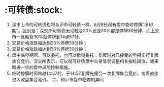 # :可转债:stock:
  1. 深市上市的可转债也将与沪市可转债一样，6月8日起有盘中临时停牌“冷却期”。区别是：深交所可转债无论触及20%还是30%都是停牌30分钟，而上交所一旦触及30%就停牌到14点57分。
  2. 交易价格涨跌幅达到20%停牌30分钟；
  3. 交易价格涨跌幅达到30%停牌30分钟；
  4. 盘中临停期间，可以委托，也可以撤销委托；复牌时对已接受的申报实行复牌集合竞价。深交所表示，可以视可转债盘中交易情况调整相关指标阀值，或采取进一步的盘中风险控制措施。
  5. 临时停牌时间跨越14:57的，于14:57复牌先撮合一次复牌集合竞价，接着直接进入收盘集合竞价。
二、和沪市盘中临停的异同

